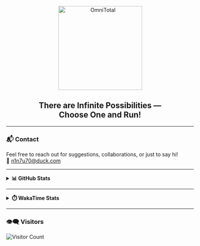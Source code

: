 <p align="center">
  <a href="https://github.com/y4-5H0">
    <img src="https://avatars.githubusercontent.com/u/160359868" width="225" height="225" alt="OmniTotal">
  </a>
</p>

<h2 align="center"><b>There are Infinite Possibilities —<br>Choose One and Run!</b></h2>

---

### 📬 Contact
Feel free to reach out for suggestions, collaborations, or just to say hi!  
📧 <a href="mailto:n1n7u70@duck.com">n1n7u70@duck.com</a>

---

<details>
  <summary><b>📊 GitHub Stats</b></summary>
  <br>
  <a href="https://github.com/y4-5H0">
    <img alt="GitHub Profile Details" width="100%" src="https://github-profile-summary-cards.vercel.app/api/cards/profile-details?username=y4-5H0&count_private=true&theme=github_dark&hide_border=true">
  </a>
  <a href="https://github.com/y4-5H0">
    <img alt="GitHub Stats" width="100%" src="https://github-readme-stats.vercel.app/api?username=y4-5H0&count_private=true&theme=github_dark&hide_border=true&title_color=2EB398&show_icons=true&layout=compact">
  </a>
  <a href="https://github.com/search?q=user:y4-5H0&type=code">
    <img alt="Top Languages" width="49.5%" src="https://github-readme-stats.vercel.app/api/top-langs?username=y4-5H0&count_private=true&theme=github_dark&hide_border=true&title_color=2EB398&show_icons=true&layout=compact">
  </a>
  <a href="https://github.com/search?q=author:y4-5H0&type=commits">
    <img alt="GitHub Streak" width="49.5%" src="https://github-readme-streak-stats.herokuapp.com?user=y4-5H0&theme=github-dark&hide_border=true&stroke=718F97&ring=2EB398&fire=2EB398&currStreakNum=C6CDCB&sideNums=C6CDCB&currStreakLabel=2EB398&sideLabels=C6CDCB&dates=C6CDCB">
  </a>
</details>

---

<details>
  <summary><b>⏱️ WakaTime Stats</b></summary>
  <details>
    <summary>📈 WakaGraphs</summary>
    <p align="center">
      <a href="https://wakatime.com/@y4_5H0">
        <img alt="Coding Activity" width="400" height="300" src="https://wakatime.com/share/@y4_5H0/c05f3e90-003d-4821-a573-5f387fe1954a.svg" />
      </a>
      <a href="https://wakatime.com/@y4_5H0">
        <img alt="Languages Used" width="400" height="300" src="https://wakatime.com/share/@y4_5H0/202515c2-e4b0-4a74-84aa-0a18df3ab1d1.svg" />
      </a>
    </p>
    <p align="center">
      <a href="https://wakatime.com/@y4_5H0">
        <img alt="Editors Used" width="400" height="300" src="https://wakatime.com/share/@y4_5H0/c2572c82-cd4e-4d48-af7b-4ce0cb752fe5.svg" />
      </a>
      <a href="https://wakatime.com/@y4_5H0">
        <img alt="Operating Systems" width="400" height="300" src="https://wakatime.com/share/@y4_5H0/4f0edd2c-7a2d-4afe-8ac6-fa54c8f60eb2.svg" />
      </a>
    </p>
  </details>
</details>

---

### 👁️‍🗨️ Visitors

<img src="https://profile-counter.glitch.me/y4-5H0/count.svg" alt="Visitor Count">
